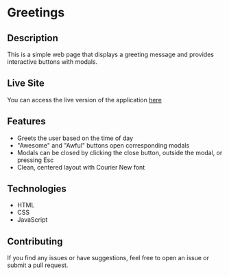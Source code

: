 # Greetings

## Description
This is a simple web page that displays a greeting message and provides interactive buttons with modals.

## Live Site
You can access the live version of the application [here](https://ebenezerraph.github.io/greetings)

## Features
- Greets the user based on the time of day
- "Awesome" and "Awful" buttons open corresponding modals
- Modals can be closed by clicking the close button, outside the modal, or pressing Esc
- Clean, centered layout with Courier New font

## Technologies
- HTML
- CSS
- JavaScript

## Contributing
If you find any issues or have suggestions, feel free to open an issue or submit a pull request.
